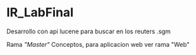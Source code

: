 # IR_LabFinal
Desarrollo con api lucene para buscar  en los  reuters .sgm 

Rama *"Master"* Conceptos, para aplicacion web ver rama "Web"
